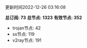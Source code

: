 更新时间2022-12-26 03:16:08

**总订阅: 73**
**总节点: 1323**
**有效节点: 352**
- trojan节点: 42
- ss节点: 119
- v2ray节点: 191
